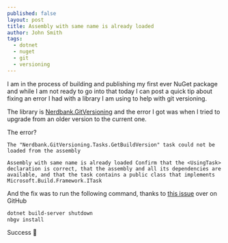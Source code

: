 ```yaml
---
published: false
layout: post
title: Assembly with same name is already loaded
author: John Smith
tags:
  - dotnet
  - nuget
  - git
  - versioning
---
```

I am in the process of building and publishing my first ever NuGet package and while I am not ready to go into that today I can post a quick tip about fixing an error I had with a library I am using to help with git versioning. 

The library is [Nerdbank.GitVersioning](https://github.com/AArnott/Nerdbank.GitVersioning) and the error I got was when I tried to upgrade from an older version to the current one. 

The error?

```text
The "Nerdbank.GitVersioning.Tasks.GetBuildVersion" task could not be loaded from the assembly 

Assembly with same name is already loaded Confirm that the <UsingTask> declaration is correct, that the assembly and all its dependencies are available, and that the task contains a public class that implements Microsoft.Build.Framework.ITask
```

And the fix was to run the following command, thanks to [this issue](https://github.com/AArnott/Nerdbank.GitVersioning/issues/374) over on GitHub


```powershell
dotnet build-server shutdown
nbgv install
```

Success 🎉
